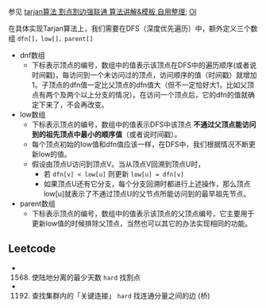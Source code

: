 
参见 [tarjan算法 割点割边强联通 算法讲解&模板 自用整理](https://blog.csdn.net/qq_19895789/article/details/89144975); [OI](https://oi-wiki.org/graph/scc/)

在具体实现Tarjan算法上，我们需要在DFS（深度优先遍历）中，额外定义三个数组 `dfn[]，low[]，parent[]`

- dnf数组
    - 下标表示顶点的编号，数组中的值表示该顶点在DFS中的遍历顺序(或者说时间戳)，每访问到一个未访问过的顶点，访问顺序的值（时间戳）就增加1。子顶点的dfn值一定比父顶点的dfn值大（但不一定恰好大1，比如父顶点有两个及两个以上分支的情况）。在访问一个顶点后，它的dfn的值就确定下来了，不会再改变。
- low数组
    - 下标表示顶点的编号，数组中的值表示DFS中该顶点 **不通过父顶点能访问到的祖先顶点中最小的顺序值**（或者说时间戳）。
    - 每个顶点初始的low值和dfn值应该一样，在DFS中，我们根据情况不断更新low的值。
    - 假设由顶点U访问到顶点V。当从顶点V回溯到顶点U时，
        - 若 `dfn[v] < low[u]` 则更新 `low[u] = dfn[v]`
        - 如果顶点U还有它分支，每个分支回溯时都进行上述操作，那么顶点low[u]就表示了不通过顶点U的父节点所能访问到的最早祖先节点。
- parent数组
    - 下标表示顶点的编号，数组中的值表示该顶点的父顶点编号，它主要用于更新low值的时候排除父顶点，当然也可以其它的办法实现相同的功能。

## Leetcode

- 1568. 使陆地分离的最少天数 `hard` 找割点
- 1192. 查找集群内的「关键连接」 `hard` 找连通分量之间的边 (桥)
